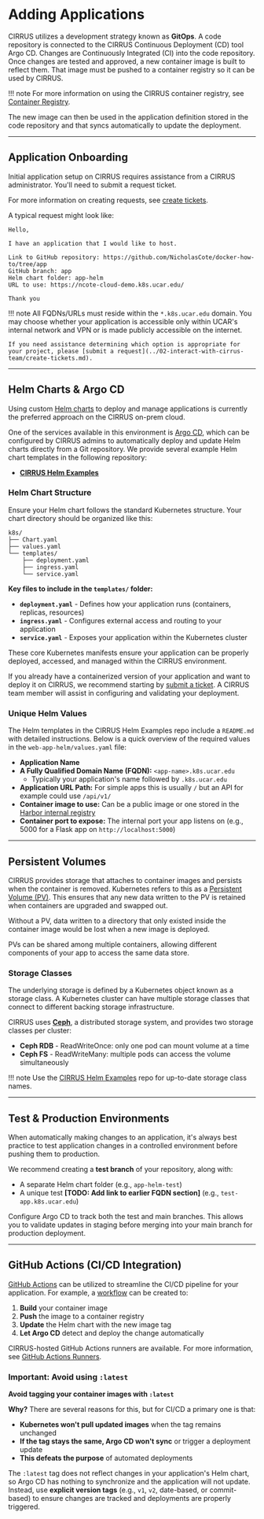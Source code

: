 # Adding Applications

CIRRUS utilizes a development strategy known as **GitOps**. A code repository is connected to the CIRRUS Continuous Deployment (CD) tool Argo CD. Changes are Continuously Integrated (CI) into the code repository. Once changes are tested and approved, a new container image is built to reflect them. That image must be pushed to a container registry so it can be used by CIRRUS.

!!! note
    For more information on using the CIRRUS container registry, see [Container Registry](../04-container-registry/index.md).

The new image can then be used in the application definition stored in the code repository and that syncs automatically to update the deployment.

---

## Application Onboarding

Initial application setup on CIRRUS requires assistance from a CIRRUS administrator. You'll need to submit a request ticket.

For more information on creating requests, see [create tickets](../02-interact-with-cirrus-team/create-tickets.md).

A typical request might look like:

```
Hello,

I have an application that I would like to host.

Link to GitHub repository: https://github.com/NicholasCote/docker-how-to/tree/app
GitHub branch: app
Helm chart folder: app-helm
URL to use: https://ncote-cloud-demo.k8s.ucar.edu/ 

Thank you
```

!!! note
    All FQDNs/URLs must reside within the `*.k8s.ucar.edu` domain. You may choose whether your application is accessible only within UCAR's internal network and VPN or is made publicly accessible on the internet.
    
    If you need assistance determining which option is appropriate for your project, please [submit a request](../02-interact-with-cirrus-team/create-tickets.md).

---

## Helm Charts & Argo CD

Using custom [Helm charts](https://helm.sh/docs/topics/charts/) to deploy and manage applications is currently the preferred approach on the CIRRUS on-prem cloud.

One of the services available in this environment is [Argo CD](https://argo-cd.readthedocs.io/), which can be configured by CIRRUS admins to automatically deploy and update Helm charts directly from a Git repository. We provide several example Helm chart templates in the following repository:

* **[CIRRUS Helm Examples](https://github.com/NCAR/cirrus-helm-examples)**

### Helm Chart Structure

Ensure your Helm chart follows the standard Kubernetes structure. Your chart directory should be organized like this:

```
k8s/
├── Chart.yaml
├── values.yaml
└── templates/
    ├── deployment.yaml
    ├── ingress.yaml
    └── service.yaml
```

**Key files to include in the `templates/` folder:**

- **`deployment.yaml`** - Defines how your application runs (containers, replicas, resources)
- **`ingress.yaml`** - Configures external access and routing to your application  
- **`service.yaml`** - Exposes your application within the Kubernetes cluster

These core Kubernetes manifests ensure your application can be properly deployed, accessed, and managed within the CIRRUS environment.

If you already have a containerized version of your application and want to deploy it on CIRRUS, we recommend starting by [submit a ticket](../02-interact-with-cirrus-team/create-tickets.md). A CIRRUS team member will assist in configuring and validating your deployment.

### Unique Helm Values

The Helm templates in the CIRRUS Helm Examples repo include a `README.md` with detailed instructions. Below is a quick overview of the required values in the `web-app-helm/values.yaml` file:

- **Application Name**
- **A Fully Qualified Domain Name (FQDN):** `<app-name>.k8s.ucar.edu`
  - Typically your application's name followed by `.k8s.ucar.edu`
- **Application URL Path:** For simple apps this is usually `/` but an API for example could use `/api/v1/`
- **Container image to use:** Can be a public image or one stored in the [Harbor internal registry](../04-container-registry/index.md)
- **Container port to expose:** The internal port your app listens on (e.g., 5000 for a Flask app on `http://localhost:5000`)

---

## Persistent Volumes

CIRRUS provides storage that attaches to container images and persists when the container is removed. Kubernetes refers to this as a [Persistent Volume (PV)](https://kubernetes.io/docs/concepts/storage/persistent-volumes/). This ensures that any new data written to the PV is retained when containers are upgraded and swapped out.

Without a PV, data written to a directory that only existed inside the container image would be lost when a new image is deployed.

PVs can be shared among multiple containers, allowing different components of your app to access the same data store.

### Storage Classes

The underlying storage is defined by a Kubernetes object known as a storage class. A Kubernetes cluster can have multiple storage classes that connect to different backing storage infrastructure.

CIRRUS uses **[Ceph](https://docs.ceph.com/en/reef/)**, a distributed storage system, and provides two storage classes per cluster:

- **Ceph RDB** - ReadWriteOnce: only one pod can mount volume at a time
- **Ceph FS** - ReadWriteMany: multiple pods can access the volume simultaneously

!!! note
    Use the [CIRRUS Helm Examples](https://github.com/NCAR/cirrus-helm-examples) repo for up-to-date storage class names.

---

## Test & Production Environments

When automatically making changes to an application, it's always best practice to test application changes in a controlled environment before pushing them to production.

We recommend creating a **test branch** of your repository, along with:

- A separate Helm chart folder (e.g., `app-helm-test`)
- A unique test **[TODO: Add link to earlier FQDN section]** (e.g., `test-app.k8s.ucar.edu`)

Configure Argo CD to track both the test and main branches. This allows you to validate updates in staging before merging into your main branch for production deployment.

---

## GitHub Actions (CI/CD Integration)

[GitHub Actions](https://docs.github.com/en/actions) can be utilized to streamline the CI/CD pipeline for your application. For example, a [workflow](https://docs.github.com/en/actions/using-workflows/about-workflows) can be created to:

1. **Build** your container image
2. **Push** the image to a container registry
3. **Update** the Helm chart with the new image tag
4. **Let Argo CD** detect and deploy the change automatically

CIRRUS-hosted GitHub Actions runners are available. For more information, see [GitHub Actions Runners](../05-github-actions/scale-sets.md).

### Important: Avoid using `:latest`

**Avoid tagging your container images with `:latest`**

**Why?** There are several reasons for this, but for CI/CD a primary one is that:

- **Kubernetes won't pull updated images** when the tag remains unchanged
- **If the tag stays the same, Argo CD won't sync** or trigger a deployment update
- **This defeats the purpose** of automated deployments

The `:latest` tag does not reflect changes in your application's Helm chart, so Argo CD has nothing to synchronize and the application will not update. Instead, use **explicit version tags** (e.g., `v1`, `v2`, date-based, or commit-based) to ensure changes are tracked and deployments are properly triggered.